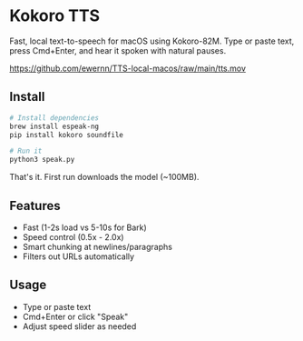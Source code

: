 # Kokoro TTS

Fast, local text-to-speech for macOS using Kokoro-82M. Type or paste text, press Cmd+Enter, and hear it spoken with natural pauses.

https://github.com/ewernn/TTS-local-macos/raw/main/tts.mov

## Install

```bash
# Install dependencies
brew install espeak-ng
pip install kokoro soundfile

# Run it
python3 speak.py
```

That's it. First run downloads the model (~100MB).

## Features

- Fast (1-2s load vs 5-10s for Bark)
- Speed control (0.5x - 2.0x)
- Smart chunking at newlines/paragraphs
- Filters out URLs automatically

## Usage

- Type or paste text
- Cmd+Enter or click "Speak"
- Adjust speed slider as needed
